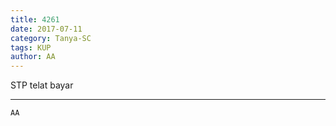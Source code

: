 ```yaml
---
title: 4261
date: 2017-07-11
category: Tanya-SC
tags: KUP
author: AA
---
```


STP telat bayar

---



`AA`
